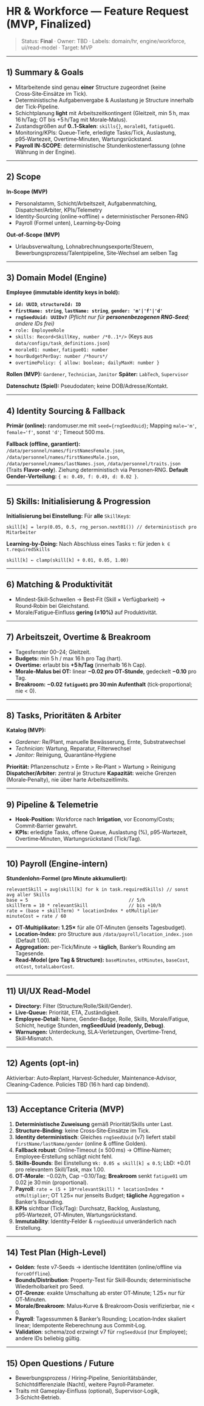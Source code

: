 # HR & Workforce — Feature Request (MVP, Finalized)

> Status: **Final** · Owner: TBD · Labels: domain/hr, engine/workforce, ui/read-model · Target: MVP

---

## 1) Summary & Goals

* Mitarbeitende sind genau **einer** Structure zugeordnet (keine Cross‑Site‑Einsätze im Tick).
* Deterministische Aufgabenvergabe & Auslastung je Structure innerhalb der Tick‑Pipeline.
* Schichtplanung **light** mit Arbeitszeitkontingent (Gleitzeit, min 5 h, max 16 h/Tag; OT bis +5 h/Tag mit Morale‑Malus).
* Zustandsgrößen auf **0..1‑Skalen**: `skills{}`, `morale01`, `fatigue01`.
* Monitoring/KPIs: Queue‑Tiefe, erledigte Tasks/Tick, Auslastung, p95‑Wartezeit, Overtime‑Minuten, Wartungsrückstand.
* **Payroll IN‑SCOPE**: deterministische Stundenkostenerfassung (ohne Währung in der Engine).

---

## 2) Scope

**In‑Scope (MVP)**

* Personalstamm, Schicht/Arbeitszeit, Aufgabenmatching, Dispatcher/Arbiter, KPIs/Telemetry
* Identity‑Sourcing (online→offline) + deterministischer Personen‑RNG
* Payroll (Formel unten), Learning‑by‑Doing

**Out‑of‑Scope (MVP)**

* Urlaubsverwaltung, Lohnabrechnungsexporte/Steuern, Bewerbungsprozess/Talentpipeline, Site‑Wechsel am selben Tag

---

## 3) Domain Model (Engine)

**Employee (immutable identity keys in bold):**

* **`id: UUID`**, **`structureId: ID`**
* **`firstName: string`**, **`lastName: string`**, **`gender: 'm'|'f'|'d'`**
* **`rngSeedUuid: UUIDv7`** *(Pflicht nur für **personenbezogenen RNG‑Seed**; andere IDs frei)*
* `role: EmployeeRole`
* `skills: Record<SkillKey, number /*0..1*/>` (Keys aus `data/configs/task_definitions.json`)
* `morale01: number`, `fatigue01: number`
* `hourBudgetPerDay: number /*hours*/`
* `overtimePolicy: { allow: boolean; dailyMaxH: number }`

**Rollen (MVP):** `Gardener`, `Technician`, `Janitor`
**Später:** `LabTech`, `Supervisor`

**Datenschutz (Spiel):** Pseudodaten; keine DOB/Adresse/Kontakt.

---

## 4) Identity Sourcing & Fallback

**Primär (online):** randomuser.me mit `seed={rngSeedUuid}`; Mapping `male→'m'`, `female→'f'`, sonst `'d'`; Timeout 500 ms.

**Fallback (offline, garantiert):** `/data/personnel/names/firstNamesFemale.json`, `/data/personnel/names/firstNamesMale.json`, `/data/personnel/names/lastNames.json`, `/data/personnel/traits.json` (Traits **Flavor‑only**). Ziehung deterministisch via Personen‑RNG.
**Default Gender‑Verteilung:** `{ m: 0.49, f: 0.49, d: 0.02 }`.

---

## 5) Skills: Initialisierung & Progression

**Initialisierung bei Einstellung:** Für **alle** `SkillKey`s:

```
skill[k] = lerp(0.05, 0.5, rng_person.next01()) // deterministisch pro Mitarbeiter
```

**Learning‑by‑Doing:** Nach Abschluss eines Tasks `τ`: für jeden `k ∈ τ.requiredSkills`

```
skill[k] ← clamp(skill[k] + 0.01, 0.05, 1.00)
```

---

## 6) Matching & Produktivität

* Mindest‑Skill‑Schwellen → Best‑Fit (Skill × Verfügbarkeit) → Round‑Robin bei Gleichstand.
* Morale/Fatigue‑Einfluss **gering (±10%)** auf Produktivität.

---

## 7) Arbeitszeit, Overtime & Breakroom

* Tagesfenster 00–24; Gleitzeit.
* **Budgets:** min 5 h / max 16 h pro Tag (hart).
* **Overtime:** erlaubt bis **+5 h/Tag** (innerhalb 16 h Cap).
* **Morale‑Malus bei OT:** linear **−0.02 pro OT‑Stunde**, gedeckelt **−0.10** pro Tag.
* **Breakroom:** **−0.02 `fatigue01` pro 30 min Aufenthalt** (tick‑proportional; nie < 0).

---

## 8) Tasks, Prioritäten & Arbiter

**Katalog (MVP):**

* *Gardener:* Re/Plant, manuelle Bewässerung, Ernte, Substratwechsel
* *Technician:* Wartung, Reparatur, Filterwechsel
* *Janitor:* Reinigung, Quarantäne‑Hygiene

**Priorität:** Pflanzenschutz > Ernte > Re‑Plant > Wartung > Reinigung
**Dispatcher/Arbiter:** zentral je Structure
**Kapazität:** weiche Grenzen (Morale‑Penalty), nie über harte Arbeitszeitlimits.

---

## 9) Pipeline & Telemetrie

* **Hook‑Position:** Workforce nach **Irrigation**, vor Economy/Costs; Commit‑Barrier gewahrt.
* **KPIs:** erledigte Tasks, offene Queue, Auslastung (%), p95‑Wartezeit, Overtime‑Minuten, Wartungsrückstand (Tick/Tag).

---

## 10) Payroll (Engine‑intern)

**Stundenlohn‑Formel (pro Minute akkumuliert):**

```
relevantSkill = avg(skill[k] for k in task.requiredSkills) // sonst avg aller Skills
base = 5                                     // 5/h
skillTerm = 10 * relevantSkill               // bis +10/h
rate = (base + skillTerm) * locationIndex * otMultiplier
minuteCost = rate / 60
```

* **OT‑Multiplikator:** **1.25×** für alle OT‑Minuten (jenseits Tagesbudget).
* **Location‑Index:** pro Structure aus `/data/payroll/location_index.json` (Default 1.00).
* **Aggregation:** per‑Tick/Minute → **täglich**, Banker’s Rounding am Tagesende.
* **Read‑Model (pro Tag & Structure):** `baseMinutes`, `otMinutes`, `baseCost`, `otCost`, `totalLaborCost`.

---

## 11) UI/UX Read‑Model

* **Directory:** Filter (Structure/Rolle/Skill/Gender).
* **Live‑Queue:** Priorität, ETA, Zuständigkeit.
* **Employee‑Detail:** Name, Gender‑Badge, Rolle, Skills, Morale/Fatigue, Schicht, heutige Stunden, **rngSeedUuid (readonly, Debug)**.
* **Warnungen:** Unterdeckung, SLA‑Verletzungen, Overtime‑Trend, Skill‑Mismatch.

---

## 12) Agents (opt‑in)

Aktivierbar: Auto‑Replant, Harvest‑Scheduler, Maintenance‑Advisor, Cleaning‑Cadence. Policies TBD (16 h hard cap bindend).

---

## 13) Acceptance Criteria (MVP)

1. **Deterministische Zuweisung** gemäß Priorität/Skills unter Last.
2. **Structure‑Binding**: keine Cross‑Site‑Einsätze im Tick.
3. **Identity deterministisch**: Gleiches `rngSeedUuid` (v7) liefert stabil `firstName/lastName/gender` (online & offline Golden).
4. **Fallback robust**: Online‑Timeout (≤ 500 ms) → Offline‑Namen; Employee‑Erstellung schlägt nicht fehl.
5. **Skills‑Bounds**: Bei Einstellung `∀k: 0.05 ≤ skill[k] ≤ 0.5`; LbD: +0.01 pro relevantem Skill/Task, max 1.00.
6. **OT‑Morale**: −0.02/h, Cap −0.10/Tag; **Breakroom** senkt `fatigue01` um 0.02 je 30 min (proportional).
7. **Payroll**: `rate = (5 + 10*relevantSkill) * locationIndex * otMultiplier`; OT 1.25× nur jenseits Budget; **tägliche** Aggregation + Banker’s Rounding.
8. **KPIs** sichtbar (Tick/Tag): Durchsatz, Backlog, Auslastung, p95‑Wartezeit, OT‑Minuten, Wartungsrückstand.
9. **Immutability**: Identity‑Felder & `rngSeedUuid` unveränderlich nach Erstellung.

---

## 14) Test Plan (High‑Level)

* **Golden**: feste v7‑Seeds → identische Identitäten (online/offline via `forceOffline`).
* **Bounds/Distribution**: Property‑Test für Skill‑Bounds; deterministische Wiederholbarkeit pro Seed.
* **OT‑Grenze**: exakte Umschaltung ab erster OT‑Minute; 1.25× nur für OT‑Minuten.
* **Morale/Breakroom**: Malus‑Kurve & Breakroom‑Dosis verifizierbar, nie < 0.
* **Payroll**: Tagessummen & Banker’s Rounding; Location‑Index skaliert linear; Idempotente Reberechnung aus Commit‑Log.
* **Validation**: schema/zod erzwingt v7 für `rngSeedUuid` (nur Employee); andere IDs beliebig gültig.

---

## 15) Open Questions / Future

* Bewerbungsprozess / Hiring‑Pipeline, Senioritätsbänder, Schichtdifferenziale (Nacht), weitere Payroll‑Parameter.
* Traits mit Gameplay‑Einfluss (optional), Supervisor‑Logik, 3‑Schicht‑Betrieb.
